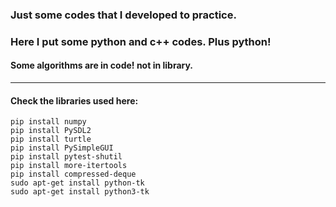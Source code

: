 ### Just some codes that I developed to practice.

### Here I put some python and c++ codes. Plus python!

#### Some algorithms are in code! not in library.  

-----
#### Check the libraries used here:

```
pip install numpy
pip install PySDL2
pip install turtle
pip install PySimpleGUI 
pip install pytest-shutil
pip install more-itertools
pip install compressed-deque
sudo apt-get install python-tk
sudo apt-get install python3-tk
```
